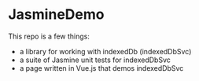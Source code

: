 # JasmineDemo
This repo is a few things:
 - a library for working with indexedDb (indexedDbSvc)
 - a suite of Jasmine unit tests for indexedDbSvc
 - a page written in Vue.js that demos indexedDbSvc 
